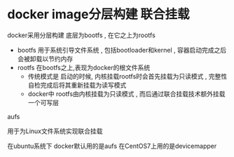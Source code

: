 # docker image分层构建 联合挂载

docker采用分层构建 底层为bootfs , 在它之上为rootfs

- bootfs 用于系统引导文件系统 , 包括bootloader和kernel , 容器启动完成之后会被卸载以节约内存
- rootfs 在bootfs之上,表现为docker的根文件系统
  - 传统模式是 启动的时候, 内核挂载rootfs时会首先挂载为只读模式 , 完整性自检完成后将其重新挂载为读写模式
  - docker中 rootfs由内核挂载为只读模式 , 而后通过联合挂载技术额外挂载一个可写层

aufs

用于为Linux文件系统实现联合挂载

在ubuntu系统下 docker默认用的是aufs  在CentOS7上用的是devicemapper